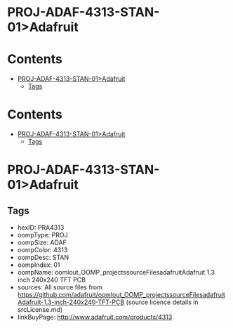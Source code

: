 
PROJ-ADAF-4313-STAN-01>Adafruit
===============================

Contents
========

* [PROJ-ADAF-4313-STAN-01>Adafruit](#proj-adaf-4313-stan-01adafruit)
	* [Tags](#tags)

Contents
========

* [PROJ-ADAF-4313-STAN-01>Adafruit](#proj-adaf-4313-stan-01adafruit)
	* [Tags](#tags)

# PROJ-ADAF-4313-STAN-01>Adafruit

## Tags

- hexID: PRA4313
- oompType: PROJ
- oompSize: ADAF
- oompColor: 4313
- oompDesc: STAN
- oompIndex: 01
- oompName: oomlout_OOMP_projectssourceFilesadafruitAdafruit 1.3 inch 240x240 TFT PCB
- sources: All source files from https://github.com/adafruit/oomlout_OOMP_projectssourceFilesadafruitAdafruit-1.3-inch-240x240-TFT-PCB (source licence details in srcLicense.md)
- linkBuyPage: http://www.adafruit.com/products/4313
